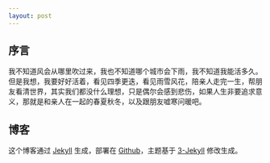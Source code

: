 ```yaml
---
layout: post
---
```


## 序言

我不知道风会从哪里吹过来，我也不知道哪个城市会下雨，我不知道我能活多久。但是我想，我要好好活着，看见四季更迭，看见雨雪风花，陪亲人走完一生，帮朋友看清世界，其实我们都没什么理想，只是偶尔会感到悲伤，如果人生非要追求意义，那就是和亲人在一起的春夏秋冬，以及跟朋友嘘寒问暖吧。

## 博客

这个博客通过 [Jekyll](http://jekyllrb.com/) 生成，部署在 [Github](https://pages.github.com)，主题基于 [3-Jekyll](https://github.com/P233/3-Jekyll) 修改生成。


